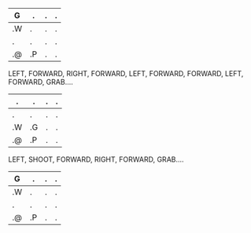 | G  | .  | . | . |
|----|----|---|---|
| .W | .  | . | . |
| .  | .  | . | . |
| .@ | .P | . | . |

LEFT, FORWARD, RIGHT, FORWARD, LEFT, FORWARD, FORWARD, LEFT, FORWARD, GRAB....

| .  | .  | . | . |
|----|----|---|---|
| .  | .  | . | . |
| .W | .G | . | . |
| .@ | .P | . | . |

LEFT, SHOOT, FORWARD, RIGHT, FORWARD, GRAB....

| G  | .  | . | . |
|----|----|---|---|
| .W | .  | . | . |
| .  | .  | . | . |
| .@ | .P | . | . |
